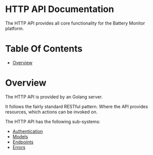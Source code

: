# HTTP API Documentation
The HTTP API provides all core functionality for the Battery Monitor platform.  

# Table Of Contents
- [Overview](#overview)

# Overview
The HTTP API is provided by an Golang server.  

It follows the fairly standard RESTful pattern. Where the API provides 
resources, which actions can be invoked on.  

The HTTP API has the following sub-systems:

- [Authentication](/server/docs/Authentication.md)
- [Models](/server/docs/Models.md)
- [Endpoints](/server/docs/Endpoints.md)
- [Errors](/server/docs/Errors.md)
